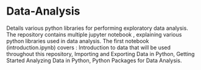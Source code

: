 # Data-Analysis
Details various python libraries for performing exploratory data analysis.
The repository contains multiple jupyter notebook , explaining various python libraries used in data analysis.
The first notebook (introduction.ipynb) covers : 
          Introduction to data that will be used throughout this repository, 
          Importing and Exporting Data in Python,
          Getting Started Analyzing Data in Python, Python Packages for Data Analysis.
          
